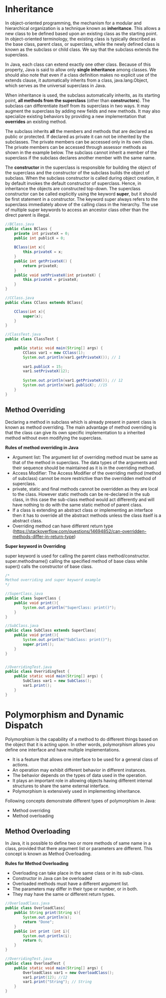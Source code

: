 # Inheritance
In object-oriented programming, the mechanism for a modular and hierarchical organization is a technique known as __inheritance__. This allows a new class to be defined based upon an existing class as the starting point. In object-oriented terminology, the existing class is typically described as the base class, parent class, or superclass, while the newly defined class is known as the subclass or child class. We say that the subclass extends the superclass.  

In Java, each class can extend exactly one other class. Because of this property, Java is said to allow only __single inheritance__ among classes. We should also note that even if a class definition makes no explicit use of the extends clause, it automatically inherits from a class, java.lang.Object, which serves as the universal superclass in Java.

When inheritance is used, the subclass automatically inherits, as its starting point, __all methods from the superclass__ (other than __constructors__). The subclass can differentiate itself from its superclass in two ways. It may augment the superclass by adding new fields and new methods. It may also specialize existing behaviors by providing a new implementation that __overrides__ an existing method.  

The subclass inherits __all__ the members and methods that are declared as public or protected. If declared as private it can not be inherited by the subclasses. The private members can be accessed only in its own class. The private members can be accessed through assessor methods as shown in the example below. The subclass cannot inherit a member of the superclass if the subclass declares another member with the same name.  

The __constructor__ in the superclass is responsible for building the object of the superclass and the constructor of the subclass builds the object of subclass. When the subclass constructor is called during object creation, it by default invokes the default constructor of superclass. Hence, in inheritance the objects are constructed top-down. The superclass constructor can be called explicitly using the keyword __super__, but it should be first statement in a constructor. The keyword super always refers to the superclass immediately above of the calling class in the hierarchy. The use of multiple super keywords to access an ancestor class other than the direct parent is illegal.

```JAVA
//BClass.java
public class BClass {
	private int privateX = 0;
	public int publicX = 0;
	
	BClass(int x){
		this.privateX = x;
	}
	public int getPrivateX() {
		return privateX;
	}
	public void setPrivateX(int privateX) {
		this.privateX = privateX;
	}
}

//CClass.java
public class CClass extends BClass{

	CClass(int x){
		super(x);
	}	
}

//ClassTest.java
public class ClassTest {

	public static void main(String[] args) {
		CClass var1 = new CClass(1);
		System.out.println(var1.getPrivateX()); // 1
		
		var1.publicX = 15;
		var1.setPrivateX(12);
		
		System.out.println(var1.getPrivateX()); // 12
		System.out.println(var1.publicX); //15
	}
}

```
## Method Overriding
Declaring a method in subclass which is already present in parent class is known as method overriding. The main advantage of method overriding is that the class can give its own specific implementation to a inherited method without even modifying the superclass.  

__Rules of method overriding in Java__

* Argument list: The argument list of overriding method must be same as that of the method in superclass. The data types of the arguments and their sequence should be maintained as it is in the overriding method.
* Access Modifier: The Access Modifier of the overriding method (method of subclass) cannot be more restrictive than the overridden method of superclass. 
* private, static and final methods cannot be overridden as they are local to the class. However static methods can be re-declared in the sub class, in this case the sub-class method would act differently and will have nothing to do with the same static method of parent class.
* If a class is extending an abstract class or implementing an interface then it has to override all the abstract methods unless the class itself is a abstract class.
* Overriding method can have different return type (https://stackoverflow.com/questions/14694852/can-overridden-methods-differ-in-return-type)


__Super keyword in Overriding__  

super keyword is used for calling the parent class method/constructor. super.methodname() calling the specified method of base class while super() calls the constructor of base class.

```JAVA
/*
Method overriding and super keyword example
*/

//SuperClass.java
public class SuperClass {
	public void print(){
		System.out.println("SuperClass: print()");
	}
}

//SubClass.java
public class SubClass extends SuperClass{
	public void print(){
		System.out.println("SubClass: print()");
		super.print();
	}
}


//OverridingTest.java 
public class OverridingTest {
	public static void main(String[] args) {
		SubClass var1 = new SubClass();
		var1.print();
	}
}

```
# Polymorphism and Dynamic Dispatch

Polymorphism is the capability of a method to do different things based on the object that it is acting upon. In other words, polymorphism allows you define one interface and have multiple implementations.
* It is a  feature that allows one interface to be used for a general class of  actions.
* An operation may exhibit different behavior in different instances.
* The behavior depends on the types of data used in the operation.
* It plays an important role in allowing objects having different internal structures to share the same external interface.
* Polymorphism is extensively used in implementing inheritance.

Following concepts demonstrate different types of polymorphism in Java:
* Method overriding
* Method overloading

## Method Overloading  

In Java, it is possible to define two or more methods of same name in a class, provided that there argument list or parameters are different. This concept is known as Method Overloading.  

__Rules for Method Overloading__  

* Overloading can take place in the same class or in its sub-class.
* Constructor in Java can be overloaded
* Overloaded methods must have a different argument list.
* The parameters may differ in their type or number, or in both.
* They may have the same or different return types.

```JAVA
//OverloadClass.java
public class OverloadClass{
	public String print(String s){
		System.out.println(s);
		return "Done";
	}
	public int print (int i){
		System.out.println(i);
		return 0;
	}
}

//OverridingTest.java 
public class OverloadTest {
	public static void main(String[] args) {
		OverloadClass var1 = new OverloadClass();
		var1.print(12); //12
		var1.print("String"); // String
	}
}
```




































